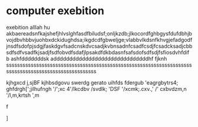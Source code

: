 # computer exebition
 exebition
 alllah hu akbaereadsnfkajshefjhlvslghfasdfbiludsf;onljkzdb;jlkocordfghbgysfdufdbhjbvojdbvhbbvjuohbxdckidughdsa;ikgdcdfgbweljge;vlabbvlkdsnfkhvgjefadgodfjnsdfsdofpjsdgjfaskdgvfsadcnskdvcsadjkvbnsadnfcsadfcsdjfcsadcksadjcbbsdfsdfvsadfkjsadjfsdfobvdfsdafjlpsakdfdkbdasnfsafsdofsdfsdjfsfiosdvhfdifb ashfdddddddsk addddddddddddddddddddddddddddddhf                fjknh sssssssssssssssssssssssssssssssssssssssssssssssssssssssssssssssssssssssssssssssssssssssssssssssssssss
































 kjhgxcd j,sjBF
 kjhbsdgovu
 swerdg
 gerato
 uihfds
 fdergub
 'eagrgbytrs4;
 ghfdrgh[';jilhufngh
 '/';xc
 4'/lkcdbv
 /svdlk;
 'DSF
 '/xcmk;.cxv.,'
 /'
 cxbvdzm,n
 '/l,m,krtsh
 ',m
 
 
 f
 
 
 
 ]
